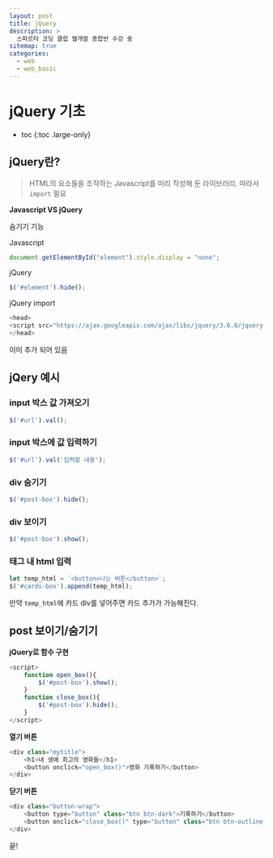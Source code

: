 ```yaml
---
layout: post
title: jQuery
description: >
  스파르타 코딩 클럽 웹개발 종합반 수강 중
sitemap: true
categories:
  - web
  - web_basic
---
```


# jQuery 기초

* toc
{:toc .large-only}

## jQuery란?

> HTML의 요소들을 조작하는 Javascript를 미리 작성해 둔 라이브러리. 따라서 `import` 필요

__Javascript VS jQuery__

숨기기 기능

Javascript
```js
document.getElementById("element").style.display = "none";
```

jQuery
```js
$('#element').hide();
```

jQuery import
```js
<head>
<script src="https://ajax.googleapis.com/ajax/libs/jquery/3.6.0/jquery.min.js"></script>
</head>
```
이미 추가 되어 있음

## jQery 예시

### input 박스 값 가져오기

```js
$('#url').val();
```
### input 박스에 값 입력하기

```js
$('#url').val('입력할 내용');

```

### div 숨기기

```js
$('#post-box').hide();
```

### div 보이기

```js
$('#post-box').show();
```

### 태그 내 html 입력

```js
let temp_html = `<button>나는 버튼</button>`;
$('#cards-box').append(temp_html);
```

만약 `temp_html`에 카드 div를 넣어주면 카드 추가가 가능해진다.

## post 보이기/숨기기

__jQuery로 함수 구현__

```js
<script>
    function open_box(){
        $('#post-box').show();
    }
    function close_box(){
        $('#post-box').hide();
    }
</script>
```

__열기 버튼__

```js
<div class="mytitle">
    <h1>내 생애 최고의 영화들</h1>
    <button onclick="open_box()">영화 기록하기</button>
</div>
```

__닫기 버튼__

```js
<div class="button-wrap">
    <button type="button" class="btn btn-dark">기록하기</button>
    <button onclick="close_box()" type="button" class="btn btn-outline-dark">닫기</button>
</div>
```


끝!